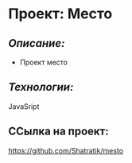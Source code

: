 # Проект: Место

## _Описание:_ 
- Проект место

## _Технологии:_
JavaSript

## ССылка на проект:
https://github.com/Shatratik/mesto
